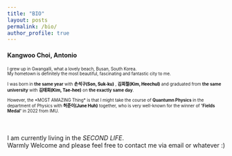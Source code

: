 ```yaml
---
title: "BIO"
layout: posts
permalink: /bio/
author_profile: true
---
```


<h4 class="page__title" itemprop="headline">Kangwoo Choi, Antonio</h4>

<body>
<p style="font-size:0.7em;">I grew up in Gwangalli, what a lovely beach, Busan, South Korea.
  <br>My hometown is definitely the most beautiful, fascinating and fantastic city to me.
  <br><br>I was born in <b>the same year</b> with 
  <a style="text-decoration:none;" href="https://www.imdb.com/name/nm7027783/"><b><font color="black">손석구(Son, Suk-ku)</font></b></a>
  , 
  <a style="text-decoration:none;" href="https://www.instagram.com/kimheenim?igsh=emhwNnM2YXJ2aTNp"><b><font color="black">김희철(Kim, Heechul)</font></b></a>
  and graduated from <b>the same university</b> with
  <a style="text-decoration:none;" href="https://www.imdb.com/name/nm1454896/"><b><font color="black">김태희(Kim, Tae-hee)</font></b></a>
  on <b>the exactly same day</b>.
  <br><br>However, the *MOST AMAZING Thing* is that I might take the course of <b>Quantumn Physics</b> in the department of Physics with 
  <a style="text-decoration:none;" href="https://web.math.princeton.edu/~huh/"><b><font color="black">허준이(June Huh)</font></b></a>
  together, who is very well-known for the winner of <b>'Fields Medal'</b> in 2022 from IMU.

  <br><br>I am currently living in the *SECOND LIFE*. <br>Warmly Welcome and please feel free to contact me via email or whatever :)
</p>
</body>




